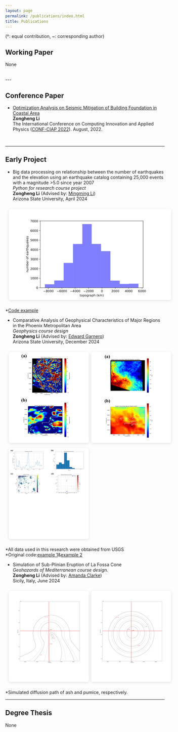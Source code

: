 ```yaml
---
layout: page
permalink: /publications/index.html
title: Publications
---
```

<style>
/* === 纵向图片优化版 === */
.img-grid {
    display: grid;
    grid-template-columns: repeat(auto-fit, minmax(240px, 1fr)); /* 缩小最小列宽 */
    gap: 1rem;
    margin: 1.5rem -0.8rem; /* 负边距补偿 */
}

.img-grid img {
    width: 100%;
    height: 320px; /* 增加高度适应竖图 */
    object-fit: contain; /* 改为contain完整显示 */
    object-position: center top; /* 顶部对齐 */
    border-radius: 6px;
    background: #fff; /* 添加白色背景 */
    box-shadow: 0 2px 8px rgba(0,0,0,0.12);
    padding: 4px; /* 留白 */
}

/* 创建竖图专用类 */
.img-grid.vertical {
    grid-template-columns: repeat(auto-fit, minmax(180px, 1fr));
}
.img-grid.vertical img {
    height: 280px;
    object-position: contain;
}

/* 响应式调整 */
@media (max-width: 768px) {
    .img-grid {
        margin: 1rem -0.5rem;
    }
    .img-grid img {
        height: 280px;
    }
}
</style>

(†: equal contribution, ~: corresponding author)

## Working Paper

None

<br>
---

## Conference Paper

- [Optimization Analysis on Seismic Mitigation of Building Foundation in Coastal Area](https://iopscience.iop.org/article/10.1088/1742-6596/2386/1/012055)<br>**Zongheng Li**<br>The International Conference on Computing Innovation and Applied Physics ([CONF-CIAP 2022](https://2022.confciap.org/)). August, 2022.

<br>


---

## Early Project

- Big data processing on relationship between the number of earthquakes and the elevation using an earthquake catalog containing 25,000 events with a magnitude >5.0 since year 2007<br> 
  *Python for research course project*  
  **Zongheng Li** (Advised by: [Mingming Li](https://search.asu.edu/profile/1558323))  
  Arizona State University, April 2024
  <div class="img-grid vertical">
    <img src="/images/ses494personal.jpg">
  </div>
*[Code example](https://Royleezh.github.io/file/ses494.pdf)

- Comparative Analysis of Geophysical Characteristics of Major Regions in the Phoenix Metropolitan Area  
  *Geophysics course design*  
  **Zongheng Li** (Advised by: [Edward Garnero](https://search.asu.edu/profile/216280))  
  Arizona State University, December 2024
  <div class="img-grid vertical">
    <img src="/images/Aeromagnetic2.jpg">
    <img src="/images/Bouguer2.jpg">
    <img src="/images/EQstatistics.jpg">
  </div>
*All data used in this research were obtained from USGS<br>
*Original code:[example 1](https://Royleezh.github.io/file/4Diagrams.pdf)&[example 2](https://Royleezh.github.io/file/MagneticData.pdf)

- Simulation of Sub-Plinian Eruption of La Fossa Cone   
  *Geohazards of Mediterranean course design.*  
  **Zongheng Li** (Advised by: [Amanda Clarke](https://search.asu.edu/profile/499877))  
  Sicily, Italy, June 2024
  
  <div class="img-grid vertical">
    <img src="/images/ash.jpg">
    <img src="/images/pumice.jpg">
  </div>
*Simulated diffusion path of ash and pumice, respectively.

---

## Degree Thesis

None

<br>